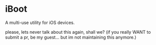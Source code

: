 # iBoot
A multi-use utility for iOS devices.


please, lets never talk about this again, shall we?
(if you really WANT to submit a pr, be my guest... but im not maintaining this anymore.)
